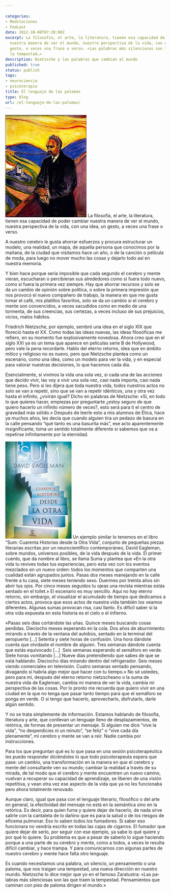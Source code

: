 ```yaml
---

categories:
- Meditaciones
- Podcast
date: 2012-10-08T07:28:00Z
excerpt: La filosofía, el arte, la literatura, tienen esa capacidad de poder cambiar
  nuestra manera de ver el mundo, nuestra perspectiva de la vida, con una idea, un
  gesto, a veces una frase o verso. «Las pa­labras más silenciosas son las que traen
  la tempestad…»
description: Nietzsche y las palabras que cambian al mundo
published: true
status: publish
tags:
- neurociencia
- psicoterapia
title: El lenguaje de las palomas
type: blog
url: /el-lenguaje-de-las-palomas/
---
```


<img class="alignright size-full wp-image-1797" src="/img/383px-Nietzsche-munch.jpg" alt="Nietzsche por Munch" width="255" height="320" />
La filosofía, el arte, la literatura, tienen esa capacidad de poder cambiar nuestra manera de ver el mundo, nuestra perspectiva de la vida, con una idea, un gesto, a veces una frase o verso.

A nuestro cerebro le gusta ahorrar esfuerzos y procura estructurar un modelo, una realidad, un mapa, de aquella persona que conocimos por la mañana, de la ciudad que visitamos hace un año, o de la canción o película de moda, para luego no mover mucho las cosas y dejarlo todo así en nuestra memoria.

Y bien hace porque sería imposible que cada segundo el cerebro y mente vieran, escucharan o percibieran sus alrededores como si fuera todo nuevo, como si fuera la primera vez siempre. Hay que ahorrar recursos y solo se da un cambio de opinión sobre política, o sobre la primera impresión que nos provocó el nuevo compañero de trabajo, la manera en que me gusta tomar el café, mis platillos favoritos, solo se da un cambio si el cerebro y mente son convencidos, a veces sacudidos como en medio de una tormenta, de sus creencias, sus certezas, a veces incluso de sus prejuicios, vicios, malos hábitos.

Friedrich Nietzsche, por ejemplo, sembró una idea en el siglo XIX que floreció hasta el XX. Como todas las ideas nuevas, las ideas filosóficas me refiero, en su momento fue explosivamente novedosa. Ahora creo que en el siglo XXI ya es un tema que aparece en películas serie B de Hollywood, pero vale la pena recordarle. Hablo del eterno retorno, idea que en ámbito mítico y religioso no es nuevo, pero que Nietzsche plantea como un escenario, como una idea, como un modelo para ver la vida, y en especial para valorar nuestras decisiones, lo que hacemos cada día.

Esencialmente, si vivimos la vida una sola vez, si cada una de las acciones que decido vivir, las voy a vivir una sola vez, casi nada importa, casi nada tiene peso. Pero si les dijera que toda nuestra vida, todos nuestros actos no solo se van a repetir, sino que se van a repetir idénticos, una y otra vez hasta el infinito, ¿vivirán igual?
Dicho en palabras de Nietzsche: «Si, en todo lo que quieres hacer, empiezas por preguntarte ¿estoy seguro de que quiero hacerlo un infinito número de veces?, esto será para ti el centro de gravedad más sólido.»
Después de leerle esto a mis alumnos de Ética, hace ya muchos años, les decía que cuando alguien tira un pedazo de basura en la calle pensando “qué tanto es una basurita más”, ese acto aparentemente insignificante, toma un sentido totalmente diferente si sabemos que va a repetirse infinitamente por la eternidad.

<img class="alignleft wp-image-1806 size-full" src="/img/sumcoverspainespasacalpe.jpg" alt="" width="208" height="304" />
Un ejemplo similar lo tenemos en el libro “Sum: Cuarenta Historias desde la Otra Vida”, conjunto de pequeñas piezas literarias escritas por un neurocientífico contemporáneo, David Eagleman, sobre mundos, universos posibles, de la vida después de la vida. El primer cuento, que da nombre al libro, se llama Suma y plantea que «En la otra vida tu revives todas tus experiencias, pero esta vez con los eventos mezclados en un nuevo orden: todos los momentos que comparten una cualidad están agrupados juntos. Pasas dos meses manejando en la calle frente a tu casa, siete meses teniendo sexo. Duermes por treinta años sin abrir tus ojos. Por cinco meses seguidos tu ojeas una revista mientras estás sentado en el toilet.»
El escenario es muy sencillo. Aquí no hay eterno retorno, sin embargo, el visualizar el acumulado de tiempo que dedicamos a ciertos actos, provoca que esos actos de nuestra vida también los veamos diferentes. Algunas sumas provocan risa, casi llanto. Es difícil saber si la otra vida expuesta en esta historia es el cielo o el infierno.

«Pasas seis días cortándote las uñas. Quince meses buscando cosas perdidas. Dieciocho meses esperando en la cola. Dos años de aburrimiento: mirando a través de la ventana del autobús, sentado en la terminal del aeropuerto […] Setenta y siete horas de confusión. Una hora dándote cuenta que olvidaste el nombre de alguien. Tres semanas dándote cuenta que estás equivocado […]  Seis semanas esperando el semáforo en verde. Siete horas vomitando […] Nueve días pretendiendo que sabes de que se está hablando. Dieciocho días mirando dentro del refrigerador. Seis meses viendo comerciales en televisión. Cuatro semanas sentado pensando, divagando si habría algo mejor que hacer con tu tiempo.»
No sé ustedes, pero para mí, después del eterno retorno nietzscheano o la suma de nuestra vida de Eagleman, cambia mi manera de ver la vida, cambia mi perspectiva de las cosas. Por lo pronto me recuerda que quiero vivir en una ciudad en la que no tenga que pasar tanto tiempo para que el semáforo se ponga en verde. O si tengo que hacerlo, aprovecharlo, disfrutarlo, darle algún sentido.

Y no se trata simplemente de información. Estamos hablando de filosofía, literatura y arte, que conllevan un lenguaje lleno de desplazamientos, de retórica, de formas de presentar un mensaje. Si alguien me dice “vive la vida”, “no desperdicies ni un minuto”, “se feliz” o “vive cada día plenamente”, mi cerebro y mente se van a reir. Nadie cambia por instrucciones.

Para los que preguntan qué es lo que pasa en una sesión psicoterapéutica les puedo responder diciéndoles lo que todo psicoterapeuta espera que pase: un cambio, una transformación en la manera en que el cerebro y mente del consultante ven su mundo; cambiar la realidad a través de su mirada, de tal modo que el cerebro y mente encuentren un nuevo camino, vuelvan a recuperar su capacidad de aprendizaje, se liberen de una visión repetitiva, y vean otra vez ese aspecto de la vida que ya no les funcionaba pero ahora totalmente renovado.

Aunque claro, igual que pasa con el lenguaje literario, filosófico o del arte en general, la efectividad del mensaje no está en la semántica sino en la retórica. Es decir, para quien fuma y quiere dejar de hacerlo, de nada sirve salirle con la cantaleta de lo dañino que es para la salud o de los riesgos de eficema pulmonar. Eso lo saben todos los fumadores. Si saber eso funcionara no vendría escrito en todas las cajas de cigarros. El fumador que quiere dejar de serlo, por seguir con ese ejemplo, ya sabe lo qué quiere y por qué lo quiere. Su problema es que a pesar de saberlo lo sigue haciendo porque a una parte de su cerebro y mente, como a todos, a veces le resulta difícil cambiar, y hace trampa. Y para comunicarnos con algunas partes de nuestro cerebro y mente hace falta otro lenguaje.

Es cuando necesitamos una palabra, un silencio, un pensamiento o una paloma, que nos traigan una tempestad, una nueva dirección en nuestro mundo. Nietzsche lo dice mejor que yo en el famoso Zaratustra: «Las pa­labras más silenciosas son las que traen la tempestad. Pensa­mientos que caminan con pies de paloma dirigen el mundo.»
